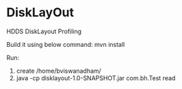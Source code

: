 # DiskLayOut
HDDS DiskLayout Profiling


Build it using below command:
mvn install

Run:
1. create /home/bviswanadham/
2. java -cp disklayout-1.0-SNAPSHOT.jar com.bh.Test read
